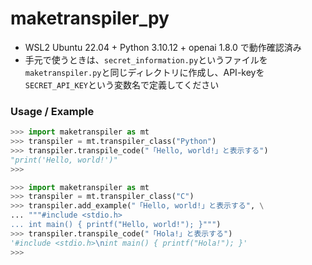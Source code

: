 # maketranspiler_py

- WSL2 Ubuntu 22.04 + Python 3.10.12 + openai 1.8.0 で動作確認済み
- 手元で使うときは、`secret_information.py`というファイルを`maketranspiler.py`と同じディレクトリに作成し、API-keyを`SECRET_API_KEY`という変数名で定義してください

### Usage / Example

```py
>>> import maketranspiler as mt
>>> transpiler = mt.transpiler_class("Python")
>>> transpiler.transpile_code("「Hello, world!」と表示する")
"print('Hello, world!')"
>>>
```

```py
>>> import maketranspiler as mt
>>> transpiler = mt.transpiler_class("C")
>>> transpiler.add_example("「Hello, world!」と表示する", \
... """#include <stdio.h>
... int main() { printf("Hello, world!"); }""")
>>> transpiler.transpile_code("「Hola!」と表示する")
'#include <stdio.h>\nint main() { printf("Hola!"); }'
>>>
```
